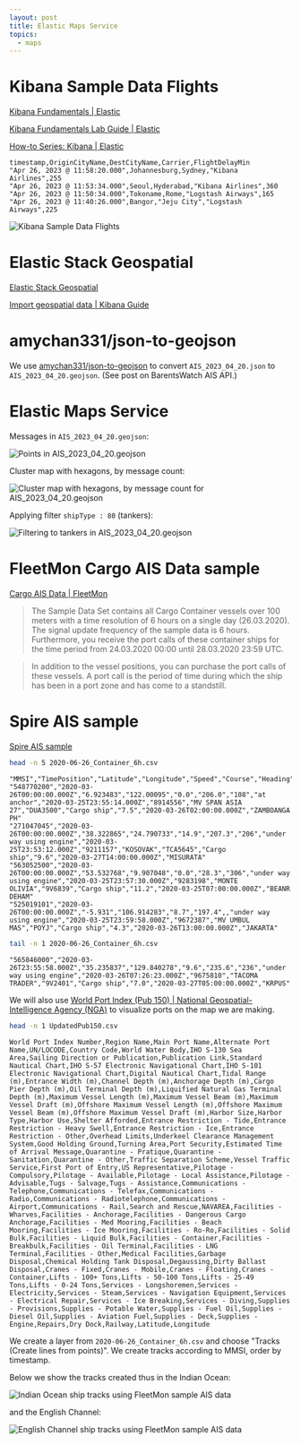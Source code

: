 ```yaml
---
layout: post
title: Elastic Maps Service
topics:
  - maps
---
```


# Kibana Sample Data Flights

[Kibana Fundamentals \| Elastic](https://learn.elastic.co/)

[Kibana Fundamentals Lab Guide \| Elastic](https://www.elastic.co/pdf/kibana-fundamentals-additional-resources.pdf)

[How-to Series: Kibana \| Elastic](https://www.elastic.co/videos/training-how-to-series-stack)

```csv
timestamp,OriginCityName,DestCityName,Carrier,FlightDelayMin
"Apr 26, 2023 @ 11:58:20.000",Johannesburg,Sydney,"Kibana Airlines",255
"Apr 26, 2023 @ 11:53:34.000",Seoul,Hyderabad,"Kibana Airlines",360
"Apr 26, 2023 @ 11:50:34.000",Tokoname,Rome,"Logstash Airways",165
"Apr 26, 2023 @ 11:40:26.000",Bangor,"Jeju City","Logstash Airways",225
```

![Kibana Sample Data Flights](/images/Elastic/Kibana_Sample_Data_Flights.jpeg)

# Elastic Stack Geospatial

[Elastic Stack Geospatial](https://www.elastic.co/geospatial)

[Import geospatial data \| Kibana Guide](https://www.elastic.co/guide/en/kibana/current/import-geospatial-data.html)

# amychan331/json-to-geojson

We use [amychan331/json-to-geojson](https://github.com/amychan331/json-to-geojson) to convert `AIS_2023_04_20.json` to
`AIS_2023_04_20.geojson`. (See post on BarentsWatch AIS API.)

# Elastic Maps Service

Messages in `AIS_2023_04_20.geojson`:

![Points in AIS_2023_04_20.geojson](/images/Elastic/AIS_2023_04_20.jpeg)

Cluster map with hexagons, by message count:

![Cluster map with hexagons, by message count for AIS_2023_04_20.geojson](/images/Elastic/AIS_2023_04_20_cluster_hexagon.jpeg)

Applying filter `shipType : 80` (tankers):

![Filtering to tankers in AIS_2023_04_20.geojson](/images/Elastic/shipType_80.jpeg)

# FleetMon Cargo AIS Data sample

[Cargo AIS Data \| FleetMon](https://www.fleetmon.com/services/ais-data-shop/cargo/)

> The Sample Data Set contains all Cargo Container vessels over 100 meters with a time resolution of 6 hours on a single day (26.03.2020). The signal update frequency of the sample data is 6 hours. Furthermore, you receive the port calls of these container ships for the time period from 24.03.2020 00:00 until 28.03.2020 23:59 UTC.

> In addition to the vessel positions, you can purchase the port calls of these vessels. A port call is the period of time during which the ship has been in a port zone and has come to a standstill.

# Spire AIS sample

[Spire AIS sample](https://spire.com/maritime/get-started/)

```bash
head -n 5 2020-06-26_Container_6h.csv
```

```csv
"MMSI","TimePosition","Latitude","Longitude","Speed","Course","Heading","NavStatus","TimeVoyage","IMO","Name","Callsign","VesselType","Draught","TimeETA","Destination"
"548770200","2020-03-26T00:00:00.000Z","6.923483","122.00095","0.0","206.0","108","at anchor","2020-03-25T23:55:14.000Z","8914556","MV SPAN ASIA 27","DUA3500","Cargo ship","7.5","2020-03-26T02:00:00.000Z","ZAMBOANGA PH"
"271047045","2020-03-26T00:00:00.000Z","38.322865","24.790733","14.9","207.3","206","under way using engine","2020-03-25T23:53:12.000Z","9211157","KOSOVAK","TCA5645","Cargo ship","9.6","2020-03-27T14:00:00.000Z","MISURATA"
"563052500","2020-03-26T00:00:00.000Z","53.532768","9.907048","0.0","28.3","306","under way using engine","2020-03-25T23:57:30.000Z","9283198","MONTE OLIVIA","9V6839","Cargo ship","11.2","2020-03-25T07:00:00.000Z","BEANR DEHAM"
"525019101","2020-03-26T00:00:00.000Z","-5.931","106.914283","8.7","197.4",,"under way using engine","2020-03-25T23:59:58.000Z","9672387","MV UMBUL MAS","POYJ","Cargo ship","4.3","2020-03-26T13:00:00.000Z","JAKARTA"
```

```bash
tail -n 1 2020-06-26_Container_6h.csv
```

```csv
"565846000","2020-03-26T23:55:58.000Z","35.235837","129.840278","9.6","235.6","236","under way using engine","2020-03-26T07:26:23.000Z","9675810","TACOMA TRADER","9V2401","Cargo ship","7.0","2020-03-27T05:00:00.000Z","KRPUS"
```

We will also use [World Port Index (Pub 150) \| National Geospatial-Intelligence Agency (NGA)](https://msi.nga.mil/Publications/WPI)
to visualize ports on the map we are making.

```bash
head -n 1 UpdatedPub150.csv
```

```
World Port Index Number,Region Name,Main Port Name,Alternate Port Name,UN/LOCODE,Country Code,World Water Body,IHO S-130 Sea Area,Sailing Direction or Publication,Publication Link,Standard Nautical Chart,IHO S-57 Electronic Navigational Chart,IHO S-101 Electronic Navigational Chart,Digital Nautical Chart,Tidal Range (m),Entrance Width (m),Channel Depth (m),Anchorage Depth (m),Cargo Pier Depth (m),Oil Terminal Depth (m),Liquified Natural Gas Terminal Depth (m),Maximum Vessel Length (m),Maximum Vessel Beam (m),Maximum Vessel Draft (m),Offshore Maximum Vessel Length (m),Offshore Maximum Vessel Beam (m),Offshore Maximum Vessel Draft (m),Harbor Size,Harbor Type,Harbor Use,Shelter Afforded,Entrance Restriction - Tide,Entrance Restriction - Heavy Swell,Entrance Restriction - Ice,Entrance Restriction - Other,Overhead Limits,Underkeel Clearance Management System,Good Holding Ground,Turning Area,Port Security,Estimated Time of Arrival Message,Quarantine - Pratique,Quarantine - Sanitation,Quarantine - Other,Traffic Separation Scheme,Vessel Traffic Service,First Port of Entry,US Representative,Pilotage - Compulsory,Pilotage - Available,Pilotage - Local Assistance,Pilotage - Advisable,Tugs - Salvage,Tugs - Assistance,Communications - Telephone,Communications - Telefax,Communications - Radio,Communications - Radiotelephone,Communications - Airport,Communications - Rail,Search and Rescue,NAVAREA,Facilities - Wharves,Facilities - Anchorage,Facilities - Dangerous Cargo Anchorage,Facilities - Med Mooring,Facilities - Beach Mooring,Facilities - Ice Mooring,Facilities - Ro-Ro,Facilities - Solid Bulk,Facilities - Liquid Bulk,Facilities - Container,Facilities - Breakbulk,Facilities - Oil Terminal,Facilities - LNG Terminal,Facilities - Other,Medical Facilities,Garbage Disposal,Chemical Holding Tank Disposal,Degaussing,Dirty Ballast Disposal,Cranes - Fixed,Cranes - Mobile,Cranes - Floating,Cranes - Container,Lifts - 100+ Tons,Lifts - 50-100 Tons,Lifts - 25-49 Tons,Lifts - 0-24 Tons,Services - Longshoremen,Services - Electricity,Services - Steam,Services - Navigation Equipment,Services - Electrical Repair,Services - Ice Breaking,Services - Diving,Supplies - Provisions,Supplies - Potable Water,Supplies - Fuel Oil,Supplies - Diesel Oil,Supplies - Aviation Fuel,Supplies - Deck,Supplies - Engine,Repairs,Dry Dock,Railway,Latitude,Longitude
```

We create a layer from `2020-06-26_Container_6h.csv` and choose "Tracks (Create lines from points)". We create tracks according to
MMSI, order by timestamp.

Below we show the tracks created thus in the Indian Ocean:

![Indian Ocean ship tracks using FleetMon sample AIS data](/images/Elastic/FleetMon_sample_data_tracks.jpeg)

and the English Channel:

![English Channel ship tracks using FleetMon sample AIS data](/images/Elastic/FleetMon_sample_English_Channel.jpeg)